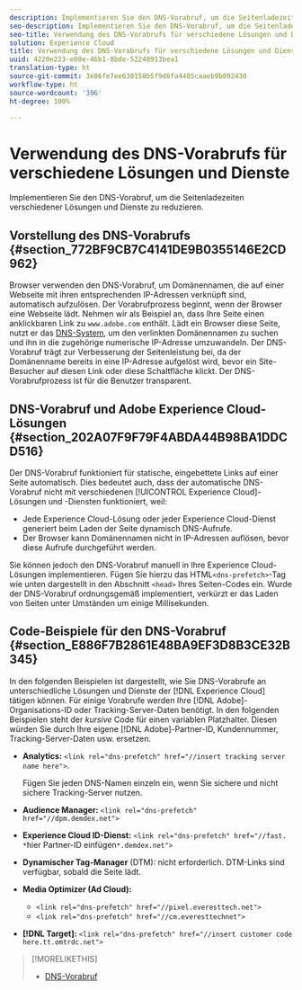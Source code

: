 ```yaml
---
description: Implementieren Sie den DNS-Vorabruf, um die Seitenladezeiten verschiedener Lösungen und Dienste zu reduzieren.
seo-description: Implementieren Sie den DNS-Vorabruf, um die Seitenladezeiten verschiedener Lösungen und Dienste zu reduzieren.
seo-title: Verwendung des DNS-Vorabrufs für verschiedene Lösungen und Dienste
solution: Experience Cloud
title: Verwendung des DNS-Vorabrufs für verschiedene Lösungen und Dienste
uuid: 4220e223-e00e-46b1-8bde-52248913bea1
translation-type: ht
source-git-commit: 3e86fe7ee638158b5f9d6fa4405caaeb9b092430
workflow-type: ht
source-wordcount: '396'
ht-degree: 100%

---
```



# Verwendung des DNS-Vorabrufs für verschiedene Lösungen und Dienste

Implementieren Sie den DNS-Vorabruf, um die Seitenladezeiten verschiedener Lösungen und Dienste zu reduzieren.

## Vorstellung des DNS-Vorabrufs {#section_772BF9CB7C4141DE9B0355146E2CD962}

Browser verwenden den DNS-Vorabruf, um Domänennamen, die auf einer Webseite mit ihren entsprechenden IP-Adressen verknüpft sind, automatisch aufzulösen. Der Vorabrufprozess beginnt, wenn der Browser eine Webseite lädt. Nehmen wir als Beispiel an, dass Ihre Seite einen anklickbaren Link zu `www.adobe.com` enthält. Lädt ein Browser diese Seite, nutzt er das [DNS-System](https://www.networksolutions.com/support/what-is-a-domain-name-server-dns-and-how-does-it-work/), um den verlinkten Domänennamen zu suchen und ihn in die zugehörige numerische IP-Adresse umzuwandeln. Der DNS-Vorabruf trägt zur Verbesserung der Seitenleistung bei, da der Domänenname bereits in eine IP-Adresse aufgelöst wird, bevor ein Site-Besucher auf diesen Link oder diese Schaltfläche klickt. Der DNS-Vorabrufprozess ist für die Benutzer transparent.

## DNS-Vorabruf und Adobe Experience Cloud-Lösungen {#section_202A07F9F79F4ABDA44B98BA1DDCD516}

Der DNS-Vorabruf funktioniert für statische, eingebettete Links auf einer Seite automatisch. Dies bedeutet auch, dass der automatische DNS-Vorabruf nicht mit verschiedenen [!UICONTROL Experience Cloud]-Lösungen und -Diensten funktioniert, weil:

* Jede Experience Cloud-Lösung oder jeder Experience Cloud-Dienst generiert beim Laden der Seite dynamisch DNS-Aufrufe.
* Der Browser kann Domänennamen nicht in IP-Adressen auflösen, bevor diese Aufrufe durchgeführt werden.

Sie können jedoch den DNS-Vorabruf manuell in Ihre Experience Cloud-Lösungen implementieren. Fügen Sie hierzu das HTML`<dns-prefetch>`-Tag wie unten dargestellt in den Abschnitt `<head>` Ihres Seiten-Codes ein. Wurde der DNS-Vorabruf ordnungsgemäß implementiert, verkürzt er das Laden von Seiten unter Umständen um einige Millisekunden.

## Code-Beispiele für den DNS-Vorabruf {#section_E886F7B2861E48BA9EF3D8B3CE32B345}

In den folgenden Beispielen ist dargestellt, wie Sie DNS-Vorabrufe an unterschiedliche Lösungen und Dienste der [!DNL Experience Cloud] tätigen können. Für einige Vorabrufe werden Ihre [!DNL Adobe]-Organisations-ID oder Tracking-Server-Daten benötigt. In den folgenden Beispielen steht der *kursive* Code für einen variablen Platzhalter. Diesen würden Sie durch Ihre eigene [!DNL Adobe]-Partner-ID, Kundennummer, Tracking-Server-Daten usw. ersetzen.

* **Analytics:** `<link rel="dns-prefetch" href="//insert tracking server name here">`.

   Fügen Sie jeden DNS-Namen einzeln ein, wenn Sie sichere und nicht sichere Tracking-Server nutzen.

* **Audience Manager:** `<link rel="dns-prefetch" href="//dpm.demdex.net">`

* **Experience Cloud ID-Dienst:** `<link rel="dns-prefetch" href="//fast. *`hier Partner-ID einfügen`*.demdex.net">`

* **Dynamischer Tag-Manager** (DTM): nicht erforderlich. DTM-Links sind verfügbar, sobald die Seite lädt.

* **Media Optimizer (Ad Cloud):**

   * `<link rel="dns-prefetch" href="//pixel.everesttech.net">`
   * `<link rel="dns-prefetch" href="//cm.everesttechnet">`


* **[!DNL Target]:** `<link rel="dns-prefetch" href="//insert customer code here.tt.omtrdc.net">`

>[!MORELIKETHIS]
>
>* [DNS-Vorabruf](https://www.chromium.org/developers/design-documents/dns-prefetching)

